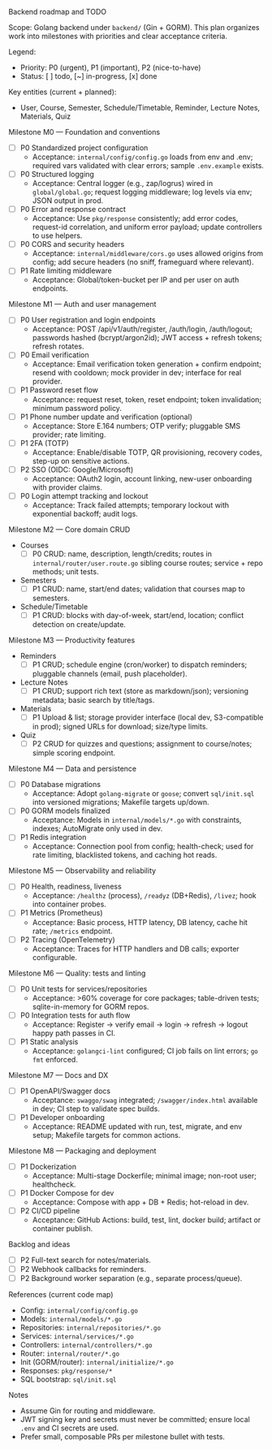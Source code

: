 Backend roadmap and TODO

Scope: Golang backend under `backend/` (Gin + GORM). This plan organizes work into milestones with priorities and clear acceptance criteria.

Legend:
- Priority: P0 (urgent), P1 (important), P2 (nice-to-have)
- Status: [ ] todo, [~] in-progress, [x] done

Key entities (current + planned):
- User, Course, Semester, Schedule/Timetable, Reminder, Lecture Notes, Materials, Quiz

Milestone M0 — Foundation and conventions
- [ ] P0 Standardized project configuration
	- Acceptance: `internal/config/config.go` loads from env and .env; required vars validated with clear errors; sample `.env.example` exists.
- [ ] P0 Structured logging
	- Acceptance: Central logger (e.g., zap/logrus) wired in `global/global.go`; request logging middleware; log levels via env; JSON output in prod.
- [ ] P0 Error and response contract
	- Acceptance: Use `pkg/response` consistently; add error codes, request-id correlation, and uniform error payload; update controllers to use helpers.
- [ ] P0 CORS and security headers
	- Acceptance: `internal/middleware/cors.go` uses allowed origins from config; add secure headers (no sniff, frameguard where relevant).
- [ ] P1 Rate limiting middleware
	- Acceptance: Global/token-bucket per IP and per user on auth endpoints.

Milestone M1 — Auth and user management
- [ ] P0 User registration and login endpoints
	- Acceptance: POST /api/v1/auth/register, /auth/login, /auth/logout; passwords hashed (bcrypt/argon2id); JWT access + refresh tokens; refresh rotates.
- [ ] P0 Email verification
	- Acceptance: Email verification token generation + confirm endpoint; resend with cooldown; mock provider in dev; interface for real provider.
- [ ] P1 Password reset flow
	- Acceptance: request reset, token, reset endpoint; token invalidation; minimum password policy.
- [ ] P1 Phone number update and verification (optional)
	- Acceptance: Store E.164 numbers; OTP verify; pluggable SMS provider; rate limiting.
- [ ] P1 2FA (TOTP)
	- Acceptance: Enable/disable TOTP, QR provisioning, recovery codes, step-up on sensitive actions.
- [ ] P2 SSO (OIDC: Google/Microsoft)
	- Acceptance: OAuth2 login, account linking, new-user onboarding with provider claims.
- [ ] P0 Login attempt tracking and lockout
	- Acceptance: Track failed attempts; temporary lockout with exponential backoff; audit logs.

Milestone M2 — Core domain CRUD
- Courses
	- [ ] P0 CRUD: name, description, length/credits; routes in `internal/router/user.route.go` sibling course routes; service + repo methods; unit tests.
- Semesters
	- [ ] P1 CRUD: name, start/end dates; validation that courses map to semesters.
- Schedule/Timetable
	- [ ] P1 CRUD: blocks with day-of-week, start/end, location; conflict detection on create/update.

Milestone M3 — Productivity features
- Reminders
	- [ ] P1 CRUD; schedule engine (cron/worker) to dispatch reminders; pluggable channels (email, push placeholder).
- Lecture Notes
	- [ ] P1 CRUD; support rich text (store as markdown/json); versioning metadata; basic search by title/tags.
- Materials
	- [ ] P1 Upload & list; storage provider interface (local dev, S3-compatible in prod); signed URLs for download; size/type limits.
- Quiz
	- [ ] P2 CRUD for quizzes and questions; assignment to course/notes; simple scoring endpoint.

Milestone M4 — Data and persistence
- [ ] P0 Database migrations
	- Acceptance: Adopt `golang-migrate` or `goose`; convert `sql/init.sql` into versioned migrations; Makefile targets up/down.
- [ ] P0 GORM models finalized
	- Acceptance: Models in `internal/models/*.go` with constraints, indexes; AutoMigrate only used in dev.
- [ ] P1 Redis integration
	- Acceptance: Connection pool from config; health-check; used for rate limiting, blacklisted tokens, and caching hot reads.

Milestone M5 — Observability and reliability
- [ ] P0 Health, readiness, liveness
	- Acceptance: `/healthz` (process), `/readyz` (DB+Redis), `/livez`; hook into container probes.
- [ ] P1 Metrics (Prometheus)
	- Acceptance: Basic process, HTTP latency, DB latency, cache hit rate; `/metrics` endpoint.
- [ ] P2 Tracing (OpenTelemetry)
	- Acceptance: Traces for HTTP handlers and DB calls; exporter configurable.

Milestone M6 — Quality: tests and linting
- [ ] P0 Unit tests for services/repositories
	- Acceptance: >60% coverage for core packages; table-driven tests; sqlite-in-memory for GORM repos.
- [ ] P0 Integration tests for auth flow
	- Acceptance: Register → verify email → login → refresh → logout happy path passes in CI.
- [ ] P1 Static analysis
	- Acceptance: `golangci-lint` configured; CI job fails on lint errors; `go fmt` enforced.

Milestone M7 — Docs and DX
- [ ] P1 OpenAPI/Swagger docs
	- Acceptance: `swaggo/swag` integrated; `/swagger/index.html` available in dev; CI step to validate spec builds.
- [ ] P1 Developer onboarding
	- Acceptance: README updated with run, test, migrate, and env setup; Makefile targets for common actions.

Milestone M8 — Packaging and deployment
- [ ] P1 Dockerization
	- Acceptance: Multi-stage Dockerfile; minimal image; non-root user; healthcheck.
- [ ] P1 Docker Compose for dev
	- Acceptance: Compose with app + DB + Redis; hot-reload in dev.
- [ ] P2 CI/CD pipeline
	- Acceptance: GitHub Actions: build, test, lint, docker build; artifact or container publish.

Backlog and ideas
- [ ] P2 Full-text search for notes/materials.
- [ ] P2 Webhook callbacks for reminders.
- [ ] P2 Background worker separation (e.g., separate process/queue).

References (current code map)
- Config: `internal/config/config.go`
- Models: `internal/models/*.go`
- Repositories: `internal/repositories/*.go`
- Services: `internal/services/*.go`
- Controllers: `internal/controllers/*.go`
- Router: `internal/router/*.go`
- Init (GORM/router): `internal/initialize/*.go`
- Responses: `pkg/response/*`
- SQL bootstrap: `sql/init.sql`

Notes
- Assume Gin for routing and middleware.
- JWT signing key and secrets must never be committed; ensure local `.env` and CI secrets are used.
- Prefer small, composable PRs per milestone bullet with tests.

